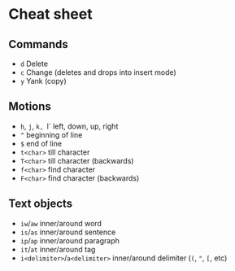 # Cheat sheet

## Commands

* `d` Delete
* `c` Change (deletes and drops into insert mode)
* `y` Yank (copy)

## Motions

* `h`, `j`, `k, `l` left, down, up, right
* `^` beginning of line
* `$` end of line
* `t<char>` till character
* `T<char>` till character (backwards)
* `f<char>` find character
* `F<char>` find character (backwards)

## Text objects

* `iw`/`aw` inner/around word
* `is`/`as` inner/around sentence
* `ip`/`ap` inner/around paragraph
* `it`/`at` inner/around tag
* `i<delimiter>`/`a<delimiter>` inner/around delimiter (`(`, `"`, `[`, etc)

